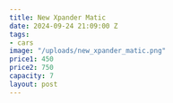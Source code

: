 ```yaml
---
title: New Xpander Matic
date: 2024-09-24 21:09:00 Z
tags:
- cars
image: "/uploads/new_xpander_matic.png"
price1: 450
price2: 750
capacity: 7
layout: post
---
```


